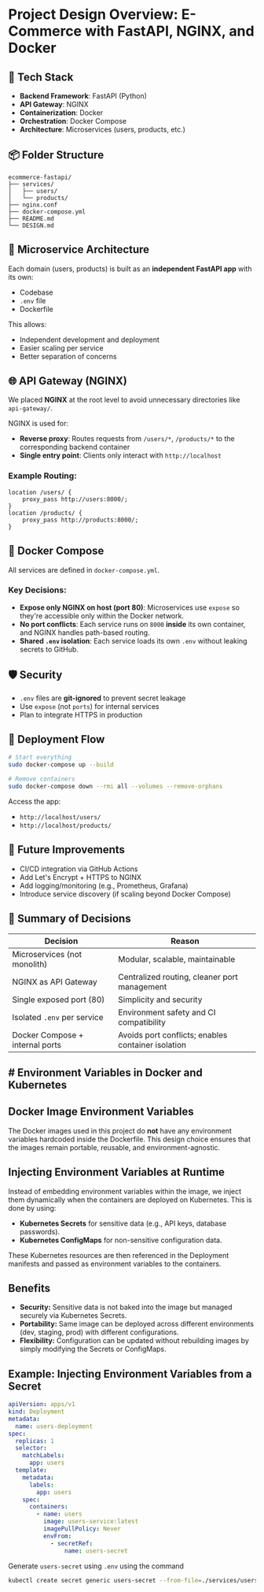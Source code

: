 # Project Design Overview: E-Commerce with FastAPI, NGINX, and Docker

## 🔧 Tech Stack

* **Backend Framework**: FastAPI (Python)
* **API Gateway**: NGINX
* **Containerization**: Docker
* **Orchestration**: Docker Compose
* **Architecture**: Microservices (users, products, etc.)


## 📦 Folder Structure

```
ecommerce-fastapi/
├── services/
│   ├── users/
│   └── products/
├── nginx.conf
├── docker-compose.yml
├── README.md
└── DESIGN.md
```


## 🧹 Microservice Architecture

Each domain (users, products) is built as an **independent FastAPI app** with its own:

* Codebase
* `.env` file
* Dockerfile

This allows:

* Independent development and deployment
* Easier scaling per service
* Better separation of concerns


## 🌐 API Gateway (NGINX)

We placed **NGINX** at the root level to avoid unnecessary directories like `api-gateway/`.

NGINX is used for:

* **Reverse proxy**: Routes requests from `/users/*`, `/products/*` to the corresponding backend container
* **Single entry point**: Clients only interact with `http://localhost`

### Example Routing:

```nginx
location /users/ {
    proxy_pass http://users:8000/;
}
location /products/ {
    proxy_pass http://products:8000/;
}
```


## 🐳 Docker Compose

All services are defined in `docker-compose.yml`.

### Key Decisions:

* **Expose only NGINX on host (port 80)**: Microservices use `expose` so they're accessible only within the Docker network.
* **No port conflicts**: Each service runs on `8000` **inside** its own container, and NGINX handles path-based routing.
* **Shared `.env` isolation**: Each service loads its own `.env` without leaking secrets to GitHub.


## 🛡️ Security

* `.env` files are **git-ignored** to prevent secret leakage
* Use `expose` (not `ports`) for internal services
* Plan to integrate HTTPS in production


## 🚀 Deployment Flow

```bash
# Start everything
sudo docker-compose up --build

# Remove containers
sudo docker-compose down --rmi all --volumes --remove-orphans
```

Access the app:

* `http://localhost/users/`
* `http://localhost/products/`


## 🥪 Future Improvements

* CI/CD integration via GitHub Actions
* Add Let's Encrypt + HTTPS to NGINX
* Add logging/monitoring (e.g., Prometheus, Grafana)
* Introduce service discovery (if scaling beyond Docker Compose)


## 🤝 Summary of Decisions

| Decision                        | Reason                                             |
| ------------------------------- | -------------------------------------------------- |
| Microservices (not monolith)    | Modular, scalable, maintainable                    |
| NGINX as API Gateway            | Centralized routing, cleaner port management       |
| Single exposed port (80)        | Simplicity and security                            |
| Isolated `.env` per service     | Environment safety and CI compatibility            |
| Docker Compose + internal ports | Avoids port conflicts; enables container isolation |


## # Environment Variables in Docker and Kubernetes

## Docker Image Environment Variables

The Docker images used in this project do **not** have any environment variables hardcoded inside the Dockerfile. This design choice ensures that the images remain portable, reusable, and environment-agnostic.

## Injecting Environment Variables at Runtime

Instead of embedding environment variables within the image, we inject them dynamically when the containers are deployed on Kubernetes. This is done by using:

- **Kubernetes Secrets** for sensitive data (e.g., API keys, database passwords).
- **Kubernetes ConfigMaps** for non-sensitive configuration data.

These Kubernetes resources are then referenced in the Deployment manifests and passed as environment variables to the containers.

## Benefits

- **Security:** Sensitive data is not baked into the image but managed securely via Kubernetes Secrets.
- **Portability:** Same image can be deployed across different environments (dev, staging, prod) with different configurations.
- **Flexibility:** Configuration can be updated without rebuilding images by simply modifying the Secrets or ConfigMaps.


## Example: Injecting Environment Variables from a Secret

```yaml
apiVersion: apps/v1
kind: Deployment
metadata:
  name: users-deployment
spec:
  replicas: 1
  selector:
    matchLabels:
      app: users
  template:
    metadata:
      labels:
        app: users
    spec:
      containers:
        - name: users
          image: users-service:latest
          imagePullPolicy: Never
          envFrom:
            - secretRef:
                name: users-secret
```
Generate `users-secret` using `.env` using the command

```bash
kubectl create secret generic users-secret --from-file=./services/users/.env
```